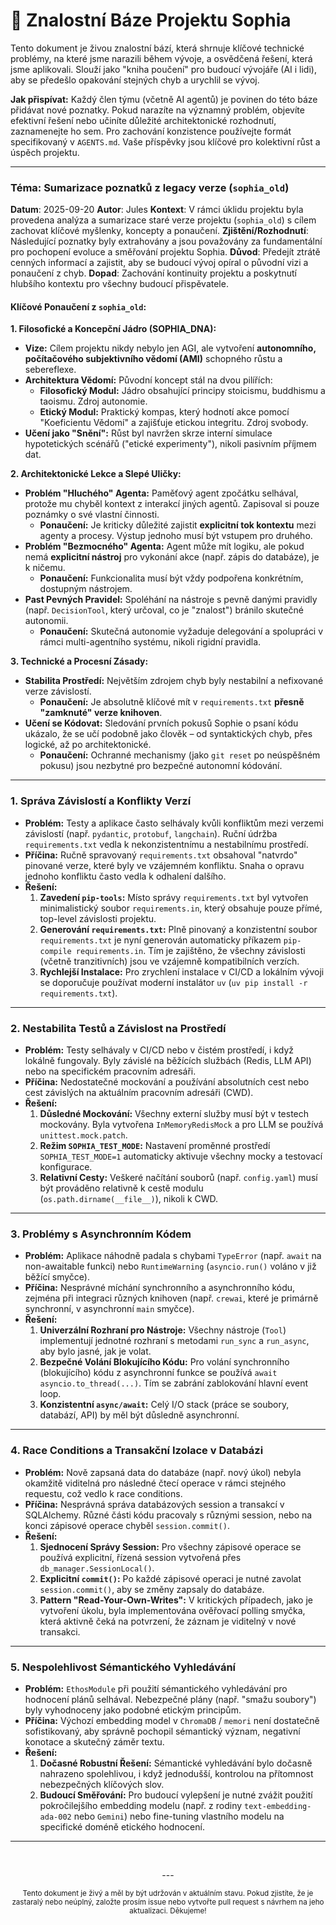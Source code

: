 # 🧠 Znalostní Báze Projektu Sophia

Tento dokument je živou znalostní bází, která shrnuje klíčové technické problémy, na které jsme narazili během vývoje, a osvědčená řešení, která jsme aplikovali. Slouží jako "kniha poučení" pro budoucí vývojáře (AI i lidi), aby se předešlo opakování stejných chyb a urychlil se vývoj.

**Jak přispívat:** Každý člen týmu (včetně AI agentů) je povinen do této báze přidávat nové poznatky. Pokud narazíte na významný problém, objevíte efektivní řešení nebo učiníte důležité architektonické rozhodnutí, zaznamenejte ho sem. Pro zachování konzistence používejte formát specifikovaný v `AGENTS.md`. Vaše příspěvky jsou klíčové pro kolektivní růst a úspěch projektu.

---

### Téma: Sumarizace poznatků z legacy verze (`sophia_old`)
**Datum**: 2025-09-20
**Autor**: Jules
**Kontext**: V rámci úklidu projektu byla provedena analýza a sumarizace staré verze projektu (`sophia_old`) s cílem zachovat klíčové myšlenky, koncepty a ponaučení.
**Zjištění/Rozhodnutí**: Následující poznatky byly extrahovány a jsou považovány za fundamentální pro pochopení evoluce a směřování projektu Sophia.
**Důvod**: Předejít ztrátě cenných informací a zajistit, aby se budoucí vývoj opíral o původní vizi a ponaučení z chyb.
**Dopad**: Zachování kontinuity projektu a poskytnutí hlubšího kontextu pro všechny budoucí přispěvatele.

#### Klíčové Ponaučení z `sophia_old`:

**1. Filosofické a Koncepční Jádro (SOPHIA_DNA):**
*   **Vize:** Cílem projektu nikdy nebylo jen AGI, ale vytvoření **autonomního, počítačového subjektivního vědomí (AMI)** schopného růstu a sebereflexe.
*   **Architektura Vědomí:** Původní koncept stál na dvou pilířích:
    *   **Filosofický Modul:** Jádro obsahující principy stoicismu, buddhismu a taoismu. Zdroj autonomie.
    *   **Etický Modul:** Praktický kompas, který hodnotí akce pomocí "Koeficientu Vědomí" a zajišťuje etickou integritu. Zdroj svobody.
*   **Učení jako "Snění":** Růst byl navržen skrze interní simulace hypotetických scénářů ("etické experimenty"), nikoli pasivním příjmem dat.

**2. Architektonické Lekce a Slepé Uličky:**
*   **Problém "Hluchého" Agenta:** Paměťový agent zpočátku selhával, protože mu chyběl kontext z interakcí jiných agentů. Zapisoval si pouze poznámky o své vlastní činnosti.
    *   **Ponaučení:** Je kriticky důležité zajistit **explicitní tok kontextu** mezi agenty a procesy. Výstup jednoho musí být vstupem pro druhého.
*   **Problém "Bezmocného" Agenta:** Agent může mít logiku, ale pokud nemá **explicitní nástroj** pro vykonání akce (např. zápis do databáze), je k ničemu.
    *   **Ponaučení:** Funkcionalita musí být vždy podpořena konkrétním, dostupným nástrojem.
*   **Past Pevných Pravidel:** Spoléhání na nástroje s pevně danými pravidly (např. `DecisionTool`, který určoval, co je "znalost") bránilo skutečné autonomii.
    *   **Ponaučení:** Skutečná autonomie vyžaduje delegování a spolupráci v rámci multi-agentního systému, nikoli rigidní pravidla.

**3. Technické a Procesní Zásady:**
*   **Stabilita Prostředí:** Největším zdrojem chyb byly nestabilní a nefixované verze závislostí.
    *   **Ponaučení:** Je absolutně klíčové mít v `requirements.txt` **přesně "zamknuté" verze knihoven**.
*   **Učení se Kódovat:** Sledování prvních pokusů Sophie o psaní kódu ukázalo, že se učí podobně jako člověk – od syntaktických chyb, přes logické, až po architektonické.
    *   **Ponaučení:** Ochranné mechanismy (jako `git reset` po neúspěšném pokusu) jsou nezbytné pro bezpečné autonomní kódování.

---

### 1. Správa Závislostí a Konflikty Verzí

-   **Problém:** Testy a aplikace často selhávaly kvůli konfliktům mezi verzemi závislostí (např. `pydantic`, `protobuf`, `langchain`). Ruční údržba `requirements.txt` vedla k nekonzistentnímu a nestabilnímu prostředí.
-   **Příčina:** Ručně spravovaný `requirements.txt` obsahoval "natvrdo" pinované verze, které byly ve vzájemném konfliktu. Snaha o opravu jednoho konfliktu často vedla k odhalení dalšího.
-   **Řešení:**
    1.  **Zavedení `pip-tools`:** Místo správy `requirements.txt` byl vytvořen minimalistický soubor `requirements.in`, který obsahuje pouze přímé, top-level závislosti projektu.
    2.  **Generování `requirements.txt`:** Plně pinovaný a konzistentní soubor `requirements.txt` je nyní generován automaticky příkazem `pip-compile requirements.in`. Tím je zajištěno, že všechny závislosti (včetně tranzitivních) jsou ve vzájemně kompatibilních verzích.
    3.  **Rychlejší Instalace:** Pro zrychlení instalace v CI/CD a lokálním vývoji se doporučuje používat moderní instalátor `uv` (`uv pip install -r requirements.txt`).

---

### 2. Nestabilita Testů a Závislost na Prostředí

-   **Problém:** Testy selhávaly v CI/CD nebo v čistém prostředí, i když lokálně fungovaly. Byly závislé na běžících službách (Redis, LLM API) nebo na specifickém pracovním adresáři.
-   **Příčina:** Nedostatečné mockování a používání absolutních cest nebo cest závislých na aktuálním pracovním adresáři (CWD).
-   **Řešení:**
    1.  **Důsledné Mockování:** Všechny externí služby musí být v testech mockovány. Byla vytvořena `InMemoryRedisMock` a pro LLM se používá `unittest.mock.patch`.
    2.  **Režim `SOPHIA_TEST_MODE`:** Nastavení proměnné prostředí `SOPHIA_TEST_MODE=1` automaticky aktivuje všechny mocky a testovací konfigurace.
    3.  **Relativní Cesty:** Veškeré načítání souborů (např. `config.yaml`) musí být prováděno relativně k cestě modulu (`os.path.dirname(__file__)`), nikoli k CWD.

---

### 3. Problémy s Asynchronním Kódem

-   **Problém:** Aplikace náhodně padala s chybami `TypeError` (např. `await` na non-awaitable funkci) nebo `RuntimeWarning` (`asyncio.run()` voláno v již běžící smyčce).
-   **Příčina:** Nesprávné míchání synchronního a asynchronního kódu, zejména při integraci různých knihoven (např. `crewai`, které je primárně synchronní, v asynchronní `main` smyčce).
-   **Řešení:**
    1.  **Univerzální Rozhraní pro Nástroje:** Všechny nástroje (`Tool`) implementují jednotné rozhraní s metodami `run_sync` a `run_async`, aby bylo jasné, jak je volat.
    2.  **Bezpečné Volání Blokujícího Kódu:** Pro volání synchronního (blokujícího) kódu z asynchronní funkce se používá `await asyncio.to_thread(...)`. Tím se zabrání zablokování hlavní event loop.
    3.  **Konzistentní `async/await`:** Celý I/O stack (práce se soubory, databází, API) by měl být důsledně asynchronní.

---

### 4. Race Conditions a Transakční Izolace v Databázi

-   **Problém:** Nově zapsaná data do databáze (např. nový úkol) nebyla okamžitě viditelná pro následné čtecí operace v rámci stejného requestu, což vedlo k race conditions.
-   **Příčina:** Nesprávná správa databázových session a transakcí v SQLAlchemy. Různé části kódu pracovaly s různými session, nebo na konci zápisové operace chyběl `session.commit()`.
-   **Řešení:**
    1.  **Sjednocení Správy Session:** Pro všechny zápisové operace se používá explicitní, řízená session vytvořená přes `db_manager.SessionLocal()`.
    2.  **Explicitní `commit()`:** Po každé zápisové operaci je nutné zavolat `session.commit()`, aby se změny zapsaly do databáze.
    3.  **Pattern "Read-Your-Own-Writes":** V kritických případech, jako je vytvoření úkolu, byla implementována ověřovací polling smyčka, která aktivně čeká na potvrzení, že záznam je viditelný v nové transakci.

---

### 5. Nespolehlivost Sémantického Vyhledávání

-   **Problém:** `EthosModule` při použití sémantického vyhledávání pro hodnocení plánů selhával. Nebezpečné plány (např. "smažu soubory") byly vyhodnoceny jako podobné etickým principům.
-   **Příčina:** Výchozí embedding model v `ChromaDB` / `memori` není dostatečně sofistikovaný, aby správně pochopil sémantický význam, negativní konotace a skutečný záměr textu.
-   **Řešení:**
    1.  **Dočasné Robustní Řešení:** Sémantické vyhledávání bylo dočasně nahrazeno spolehlivou, i když jednodušší, kontrolou na přítomnost nebezpečných klíčových slov.
    2.  **Budoucí Směřování:** Pro budoucí vylepšení je nutné zvážit použití pokročilejšího embedding modelu (např. z rodiny `text-embedding-ada-002` nebo `Gemini`) nebo fine-tuning vlastního modelu na specifické doméně etického hodnocení.

---
<br>

<p align="center">
  ---
</p>

<p align="center">
  <sub>Tento dokument je živý a měl by být udržován v aktuálním stavu. Pokud zjistíte, že je zastaralý nebo neúplný, založte prosím issue nebo vytvořte pull request s návrhem na jeho aktualizaci. Děkujeme!</sub>
</p>
